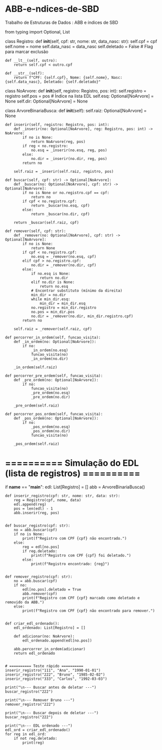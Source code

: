 # ABB-e-ndices-de-SBD
Trabalho de Estruturas de Dados : ABB e índices de SBD

from typing import Optional, List


class Registro:
    def __init__(self, cpf: str, nome: str, data_nasc: str):
        self.cpf = cpf
        self.nome = nome
        self.data_nasc = data_nasc
        self.deletado = False  # Flag para marcar exclusão

    def __lt__(self, outro):
        return self.cpf < outro.cpf

    def __str__(self):
        return f"CPF: {self.cpf}, Nome: {self.nome}, Nasc: {self.data_nasc}, Deletado: {self.deletado}"


class NoArvore:
    def __init__(self, registro: Registro, pos: int):
        self.registro = registro
        self.pos = pos  # Índice na lista EDL
        self.esq: Optional[NoArvore] = None
        self.dir: Optional[NoArvore] = None


class ArvoreBinariaBusca:
    def __init__(self):
        self.raiz: Optional[NoArvore] = None

    def inserir(self, registro: Registro, pos: int):
        def _inserir(no: Optional[NoArvore], reg: Registro, pos: int) -> NoArvore:
            if no is None:
                return NoArvore(reg, pos)
            if reg < no.registro:
                no.esq = _inserir(no.esq, reg, pos)
            else:
                no.dir = _inserir(no.dir, reg, pos)
            return no

        self.raiz = _inserir(self.raiz, registro, pos)

    def buscar(self, cpf: str) -> Optional[NoArvore]:
        def _buscar(no: Optional[NoArvore], cpf: str) -> Optional[NoArvore]:
            if no is None or no.registro.cpf == cpf:
                return no
            if cpf < no.registro.cpf:
                return _buscar(no.esq, cpf)
            else:
                return _buscar(no.dir, cpf)

        return _buscar(self.raiz, cpf)

    def remover(self, cpf: str):
        def _remover(no: Optional[NoArvore], cpf: str) -> Optional[NoArvore]:
            if no is None:
                return None
            if cpf < no.registro.cpf:
                no.esq = _remover(no.esq, cpf)
            elif cpf > no.registro.cpf:
                no.dir = _remover(no.dir, cpf)
            else:
                if no.esq is None:
                    return no.dir
                elif no.dir is None:
                    return no.esq
                # Encontrar substituto (mínimo da direita)
                min_dir = no.dir
                while min_dir.esq:
                    min_dir = min_dir.esq
                no.registro = min_dir.registro
                no.pos = min_dir.pos
                no.dir = _remover(no.dir, min_dir.registro.cpf)
            return no

        self.raiz = _remover(self.raiz, cpf)

    def percorrer_in_ordem(self, funcao_visita):
        def _in_ordem(no: Optional[NoArvore]):
            if no:
                _in_ordem(no.esq)
                funcao_visita(no)
                _in_ordem(no.dir)

        _in_ordem(self.raiz)

    def percorrer_pre_ordem(self, funcao_visita):
        def _pre_ordem(no: Optional[NoArvore]):
            if no:
                funcao_visita(no)
                _pre_ordem(no.esq)
                _pre_ordem(no.dir)

        _pre_ordem(self.raiz)

    def percorrer_pos_ordem(self, funcao_visita):
        def _pos_ordem(no: Optional[NoArvore]):
            if no:
                _pos_ordem(no.esq)
                _pos_ordem(no.dir)
                funcao_visita(no)

        _pos_ordem(self.raiz)


# ========== Simulação do EDL (lista de registros) ==========
if __name__ == "__main__":
    edl: List[Registro] = []
    abb = ArvoreBinariaBusca()


    def inserir_registro(cpf: str, nome: str, data: str):
        reg = Registro(cpf, nome, data)
        edl.append(reg)
        pos = len(edl) - 1
        abb.inserir(reg, pos)


    def buscar_registro(cpf: str):
        no = abb.buscar(cpf)
        if no is None:
            print(f"Registro com CPF {cpf} não encontrado.")
        else:
            reg = edl[no.pos]
            if reg.deletado:
                print(f"Registro com CPF {cpf} foi deletado.")
            else:
                print(f"Registro encontrado: {reg}")


    def remover_registro(cpf: str):
        no = abb.buscar(cpf)
        if no:
            edl[no.pos].deletado = True
            abb.remover(cpf)
            print(f"Registro com CPF {cpf} marcado como deletado e removido da ABB.")
        else:
            print(f"Registro com CPF {cpf} não encontrado para remover.")


    def criar_edl_ordenado():
        edl_ordenado: List[Registro] = []

        def adicionar(no: NoArvore):
            edl_ordenado.append(edl[no.pos])

        abb.percorrer_in_ordem(adicionar)
        return edl_ordenado


    # ========== Teste rápido ==========
    inserir_registro("111", "Ana", "1990-01-01")
    inserir_registro("222", "Bruno", "1985-02-02")
    inserir_registro("333", "Carlos", "1992-03-03")

    print("\n--- Buscar antes de deletar ---")
    buscar_registro("222")

    print("\n--- Remover Bruno ---")
    remover_registro("222")

    print("\n--- Buscar depois de deletar ---")
    buscar_registro("222")

    print("\n--- EDL ordenado ---")
    edl_ord = criar_edl_ordenado()
    for reg in edl_ord:
        if not reg.deletado:
            print(reg)
